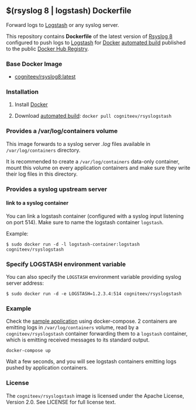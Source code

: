 ## $(rsyslog 8 | logstash) Dockerfile

Forward logs to [Logstash](http://logstash.net/) or any syslog server.

This repository contains **Dockerfile** of the latest version of [Rsyslog 8](http://www.rsyslog.com/) configured to push logs to [Logstash](http://logstash.net/) for [Docker](https://www.docker.com/) [automated build](https://registry.hub.docker.com/u/cogniteev/rsyslogstash/) published to the public [Docker Hub Registry](https://registry.hub.docker.com/).

### Base Docker Image

* [cogniteev/rsyslog8:latest](https://registry.hub.docker.com/u/cogniteev/rsyslog8/)

### Installation

1. Install [Docker](https://www.docker.com/)

2. Download [automated build](https://registry.hub.docker.com/u/cogniteev/rsyslog8/): `docker pull cogniteev/rsyslogstash`

### Provides a /var/log/containers volume

This image forwards to a syslog server *.log* files available in `/var/log/containers` directory.

It is recommended to create a `/var/log/containers` data-only container, mount this volume on every application containers and make sure they write their log files in this directory.

### Provides a syslog upstream server

#### link to a syslog container

You can link a logstash container (configured with a syslog input listening on port 514).
Make sure to name the logstash container `logstash`.

Example:

   ```shell
   $ sudo docker run -d -l logstash-container:logstash cogniteev/rsyslogstash
   ```

### Specify LOGSTASH environment variable

You can also specify the `LOGSTASH` environment variable providing syslog server address:

   ```shell
$ sudo docker run -d -e LOGSTASH=1.2.3.4:514 cogniteev/rsyslogstash
   ```

### Example

Check the [sample application](https://github.com/cogniteev/docker-rsyslogstash/tree/master/sample) using docker-compose. 2 containers are emitting logs in `/var/log/containers` volume, read by a `cogniteev/rsyslogstash` container forwarding them to a `logstash` container, which is emitting received messages to its standard output.

    docker-compose up

Wait a few seconds, and you will see logstash containers emitting logs pushed by application containers.

### License

The `cogniteev/rsyslogstash` image is licensed under the Apache License, Version 2.0. See LICENSE for full license text.
